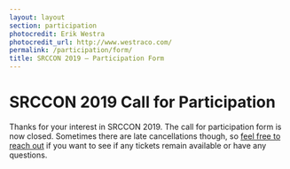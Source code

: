 ```yaml
---
layout: layout
section: participation
photocredit: Erik Westra
photocredit_url: http://www.westraco.com/
permalink: /participation/form/
title: SRCCON 2019 — Participation Form
---
```


# SRCCON 2019 Call for Participation

Thanks for your interest in SRCCON 2019. The call for participation form is now closed. Sometimes there are late cancellations though, so [feel free to reach out](mailto:srccon@opennews.org) if you want to see if any tickets remain available or have any questions.

